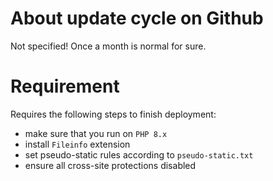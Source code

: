 # About update cycle on Github

Not specified! Once a month is normal for sure.

# Requirement

Requires the following steps to finish deployment:

- make sure that you run on `PHP 8.x`
- install `Fileinfo` extension
- set pseudo-static rules according to `pseudo-static.txt`
- ensure all cross-site protections disabled